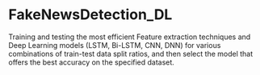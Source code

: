 # FakeNewsDetection_DL
Training and testing the most efficient Feature extraction techniques and Deep Learning models (LSTM, Bi-LSTM, CNN, DNN) for various combinations of train-test data split ratios, and then select the model that offers the best accuracy on the specified dataset.
